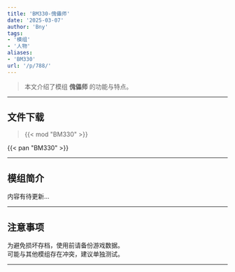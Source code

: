 ```yaml
---
title: 'BM330-傀儡师'
date: '2025-03-07'
author: 'Bny'
tags:
- '模组'
- '人物'
aliases:
- 'BM330'
url: '/p/788/'
---
```


> 本文介绍了模组 **傀儡师** 的功能与特点。

---

## 文件下载  

> {{< mod "BM330" >}}  

{{< pan "BM330" >}}  

---

## 模组简介

>  
内容有待更新...  

---

## 注意事项

>  
为避免损坏存档，使用前请备份游戏数据。  
可能与其他模组存在冲突，建议单独测试。  

---

